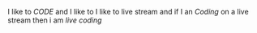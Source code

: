 I like to *CODE* and I like to I like to live stream and if I an *Coding* on a live stream then i am *live coding*
